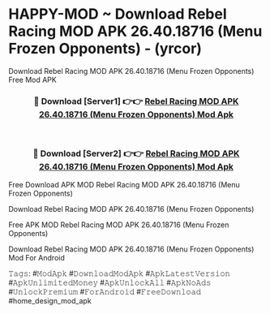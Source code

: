 # HAPPY-MOD ~ Download Rebel Racing MOD APK 26.40.18716 (Menu Frozen Opponents) - (yrcor)
Download Rebel Racing MOD APK 26.40.18716 (Menu Frozen Opponents) Free Mod APK

<div align="center">
<h3>🔴 Download [Server1] 👉👉 <a href="https://apk-comot.site?title=Rebel_Racing_MOD_APK_26.40.18716_(Menu_Frozen_Opponents)">Rebel Racing MOD APK 26.40.18716 (Menu Frozen Opponents) Mod Apk</a></h3><br>

<h3>🔴 Download [Server2] 👉👉 <a href="https://apk-comot.site?title=Rebel_Racing_MOD_APK_26.40.18716_(Menu_Frozen_Opponents)">Rebel Racing MOD APK 26.40.18716 (Menu Frozen Opponents) Mod Apk</a></h3>
</div>


Free Download APK MOD Rebel Racing MOD APK 26.40.18716 (Menu Frozen Opponents)

Download Rebel Racing MOD APK 26.40.18716 (Menu Frozen Opponents) 

Free APK MOD Rebel Racing MOD APK 26.40.18716 (Menu Frozen Opponents) 

Download Rebel Racing MOD APK 26.40.18716 (Menu Frozen Opponents) Mod For Android

𝚃𝚊𝚐𝚜: #𝙼𝚘𝚍𝙰𝚙𝚔 #𝙳𝚘𝚠𝚗𝚕𝚘𝚊𝚍𝙼𝚘𝚍𝙰𝚙𝚔 #𝙰𝚙𝚔𝙻𝚊𝚝𝚎𝚜𝚝𝚅𝚎𝚛𝚜𝚒𝚘𝚗 #𝙰𝚙𝚔𝚄𝚗𝚕𝚒𝚖𝚒𝚝𝚎𝚍𝙼𝚘𝚗𝚎𝚢 #𝙰𝚙𝚔𝚄𝚗𝚕𝚘𝚌𝚔𝙰𝚕𝚕 #𝙰𝚙𝚔𝙽𝚘𝙰𝚍𝚜 #𝚄𝚗𝚕𝚘𝚌𝚔𝙿𝚛𝚎𝚖𝚒𝚞𝚖 #𝙵𝚘𝚛𝙰𝚗𝚍𝚛𝚘𝚒𝚍 #𝙵𝚛𝚎𝚎𝙳𝚘𝚠𝚗𝚕𝚘𝚊𝚍 #home_design_mod_apk